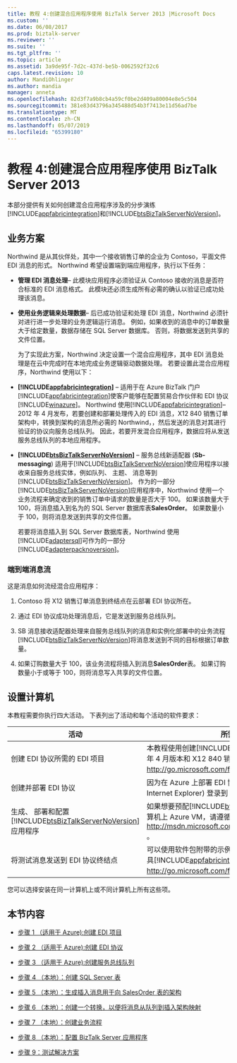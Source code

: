 ```yaml
---
title: 教程 4:创建混合应用程序使用 BizTalk Server 2013 |Microsoft Docs
ms.custom: ''
ms.date: 06/08/2017
ms.prod: biztalk-server
ms.reviewer: ''
ms.suite: ''
ms.tgt_pltfrm: ''
ms.topic: article
ms.assetid: 3a9de95f-7d2c-437d-be5b-0062592f32c6
caps.latest.revision: 10
author: MandiOhlinger
ms.author: mandia
manager: anneta
ms.openlocfilehash: 82d3f7a9b8cb4a59cf0be2d409a80004e8e5c504
ms.sourcegitcommit: 381e83d43796a345488d54b3f7413e11d56ad7be
ms.translationtype: MT
ms.contentlocale: zh-CN
ms.lasthandoff: 05/07/2019
ms.locfileid: "65399180"
---
```

# <a name="tutorial-4-creating-a-hybrid-application-using-biztalk-server-2013"></a>教程 4:创建混合应用程序使用 BizTalk Server 2013
本部分提供有关如何创建混合应用程序涉及的分步演练[!INCLUDE[appfabricintegration](../includes/appfabricintegration-md.md)]和[!INCLUDE[btsBizTalkServerNoVersion](../includes/btsbiztalkservernoversion-md.md)]。  

## <a name="business-scenario"></a>业务方案  
 Northwind 是从其伙伴处，其中一个接收销售订单的企业为 Contoso，平面文件 EDI 消息的形式。 Northwind 希望设置端到端应用程序，执行以下任务：  

- **管理 EDI 消息处理**– 此模块应用程序必须验证从 Contoso 接收的消息是否符合标准的 EDI 消息格式。 此模块还必须生成所有必需的确认以验证已成功处理该消息。  

- **使用业务逻辑来处理数据**– 后已成功验证和处理 EDI 消息，Northwind 必须针对进行进一步处理的业务逻辑运行消息。 例如，如果收到的消息中的订单数量大于给定数量，数据存储在 SQL Server 数据库。 否则，将数据发送到共享的文件位置。  

  为了实现此方案，Northwind 决定设置一个混合应用程序，其中 EDI 消息处理是在云中完成时在本地完成业务逻辑驱动数据处理。 若要设置此混合应用程序，Northwind 使用以下：  

- **[!INCLUDE[appfabricintegration](../includes/appfabricintegration-md.md)]**  – 适用于在 Azure BizTalk 门户[!INCLUDE[appfabricintegration](../includes/appfabricintegration-md.md)]使客户能够在配置贸易合作伙伴和 EDI 协议[!INCLUDE[winazure](../includes/winazure-md.md)]。 Northwind 使用[!INCLUDE[appfabricintegration](../includes/appfabricintegration-md.md)]– 2012 年 4 月发布，若要创建和部署处理传入的 EDI 消息，X12 840 销售订单架构中，转换到架构的消息所必需的 Northwind，，然后发送的消息对其进行验证的协议向服务总线队列。 因此，若要开发混合应用程序，数据应将从发送服务总线队列的本地应用程序。  

- **[!INCLUDE[btsBizTalkServerNoVersion](../includes/btsbiztalkservernoversion-md.md)]**  – 服务总线新适配器 (**Sb-messaging**) 适用于[!INCLUDE[btsBizTalkServerNoVersion](../includes/btsbiztalkservernoversion-md.md)]使应用程序以接收来自服务总线实体，例如队列、 主题、 消息等到[!INCLUDE[btsBizTalkServerNoVersion](../includes/btsbiztalkservernoversion-md.md)]。 作为的一部分[!INCLUDE[btsBizTalkServerNoVersion](../includes/btsbiztalkservernoversion-md.md)]应用程序中，Northwind 使用一个业务流程来确定收到的销售订单中请求的数量是否大于 100。 如果该数量大于 100，将消息插入到名为的 SQL Server 数据库表**SalesOrder**。 如果数量小于 100，则将消息发送到共享的文件位置。  

   若要将消息插入到 SQL Server 数据库表，Northwind 使用[!INCLUDE[adaptersql](../includes/adaptersql-md.md)]可作为的一部分[!INCLUDE[adapterpacknoversion](../includes/adapterpacknoversion-md.md)]。  

### <a name="end-to-end-message-flow"></a>端到端消息流  
 这是消息如何流经混合应用程序：  

1. Contoso 将 X12 销售订单消息到终结点在云部署 EDI 协议所在。  

2. 通过 EDI 协议成功处理消息后，它是发送到服务总线队列。  

3. SB 消息接收适配器处理来自服务总线队列的消息和实例化部署中的业务流程[!INCLUDE[btsBizTalkServerNoVersion](../includes/btsbiztalkservernoversion-md.md)]将消息发送到不同的目标根据订单数量。  

4. 如果订购数量大于 100，该业务流程将插入到消息**SalesOrder**表。 如果订购数量小于或等于 100，则将消息写入共享的文件位置。  

## <a name="set-up-your-computer"></a>设置计算机  
 本教程需要你执行四大活动。 下表列出了活动和每个活动的软件要求：  


|                                                            活动                                                             |                                                                                                                                              所需的软件                                                                                                                                               |
|---------------------------------------------------------------------------------------------------------------------------------|--------------------------------------------------------------------------------------------------------------------------------------------------------------------------------------------------------------------------------------------------------------------------------------------------------------|
|                                     创建 EDI 协议所需的 EDI 项目                                     | 本教程使用创建[!INCLUDE[appfabricintegration](../includes/appfabricintegration-md.md)]– 2012 年 4 月版本和 X12 840 销售订单架构。 可以从下载这些[ http://go.microsoft.com/fwlink/p/?LinkId=235057 ](http://go.microsoft.com/fwlink/p/?LinkId=235057)。 |
|                                               创建并部署 EDI 协议                                               |                                                                                 因为在 Azure 上部署 EDI 协议后，只需 Web 浏览器 (如 Internet Explorer) 登录到 Azure BizTalk 门户。                                                                                  |
| 生成、 部署和配置[!INCLUDE[btsBizTalkServerNoVersion](../includes/btsbiztalkservernoversion-md.md)]应用程序 |              如果想要预配[!INCLUDE[btsBizTalkServerNoVersion](../includes/btsbiztalkservernoversion-md.md)]计算机上 Azure VM，请遵循的说明[ http://msdn.microsoft.com/library/azure/jj248689.aspx ](http://msdn.microsoft.com/library/azure/jj248689.aspx)。               |
|                                        将测试消息发送到 EDI 协议终结点                                        |   可以使用软件包附带的示例中提供的 MessageSender 工具[!INCLUDE[appfabricintegration](../includes/appfabricintegration-md.md)]。 可以从示例包下载[ http://go.microsoft.com/fwlink/p/?LinkId=235057 ](http://go.microsoft.com/fwlink/p/?LinkId=235057)。   |

 您可以选择安装在同一计算机上或不同计算机上所有这些项。  

## <a name="in-this-section"></a>本节内容  

-   [步骤 1 （适用于 Azure):创建 EDI 项目](../core/step-1-for-azure-create-the-edi-project.md)  

-   [步骤 2 （适用于 Azure):创建 EDI 协议](../core/step-2-for-azure-create-an-edi-agreement.md)  

-   [步骤 3 （适用于 Azure):创建服务总线队列](../core/step-3-for-azure-create-a-service-bus-queue.md)  

-   [步骤 4 （本地）：创建 SQL Server 表](../core/step-4-on-premises-create-the-sql-server-table.md)  

-   [步骤 5 （本地）：生成插入消息用于向 SalesOrder 表的架构](../core/step-5-generate-the-schema-for-inserting-a-message-into-salesorder-table.md)  

-   [步骤 6 （本地）：创建一个转换，以便将消息从队列到插入架构映射](../core/step-6-map-the-message-from-the-queue-to-the-insert-schema.md)  

-   [步骤 7 （本地）：创建业务流程](../core/step-7-on-premises-create-an-orchestration.md)  

-   [步骤 8 （本地）：配置 BizTalk Server 应用程序](../core/step-8-on-premises-configure-the-biztalk-server-application.md)  

-   [步骤 9：测试解决方案](../core/step-9-test-the-solution.md)
